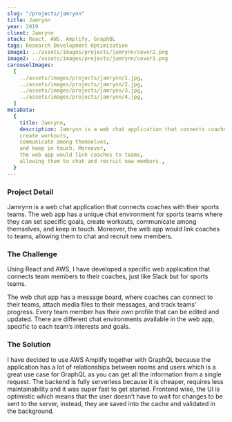 ```yaml
---
slug: "/projects/jamrynn"
title: Jamrynn
year: 2019
client: Jamrynn
stack: React, AWS, Amplify, GraphQL
tags: Research Development Optimization
image1: ../assets/images/projects/jamrynn/cover2.png
image2: ../assets/images/projects/jamrynn/cover1.png
carouselImages:
  [
    ../assets/images/projects/jamrynn/1.jpg,
    ../assets/images/projects/jamrynn/2.jpg,
    ../assets/images/projects/jamrynn/3.jpg,
    ../assets/images/projects/jamrynn/4.jpg,
  ]
metaData:
  {
    title: Jamrynn,
    description: Jamrynn is a web chat application that connects coaches with their sports teams. The web app has a unique chat environment for sports teams where they can set specific goals,
    create workouts,
    communicate among themselves,
    and keep in touch. Moreover,
    the web app would link coaches to teams,
    allowing them to chat and recruit new members.,
  }
---
```


<div class='root'>
  <div class='project-detail'>
    <h3>Project Detail</h3>
    <div>
      <p>
       Jamrynn is a web chat application that connects coaches with their sports teams. The web app has a unique chat environment for sports teams where they can set specific goals, create workouts, communicate among themselves, and keep in touch. Moreover, the web app would link coaches to teams, allowing them to chat and recruit new members.
      </p>
    </div>
  </div>
  <div class='project-detail'>
    <h3>The Challenge</h3>
    <div>
      <p>
      Using React and AWS, I have developed a specific web application that connects team members to their coaches, just like Slack but for sports teams.
      </p>
      <p>
        The web chat app has a message board, where coaches can connect to their teams, attach media files to their messages, and track teams’ progress. Every team member has their own profile that can be edited and updated. There are different chat environments available in the web app, specific to each team’s interests and goals.
      </p>
    </div>
  </div>
  <div class='project-detail'>
    <h3>The Solution</h3>
    <div>
      <p>
      I have decided to use AWS Amplify together with GraphQL because the application has a lot of relationships between rooms and users which is a great use case for GraphQL as you can get all the information from a single request. The backend is fully serverless because it is cheaper, requires less maintainability and it was super fast to get started. Frontend wise, the UI is optimistic which means that the user doesn’t have to wait for changes to be sent to the server, instead, they are saved into the cache and validated in the background.
      </p>
    </div>
  </div>
</div>
